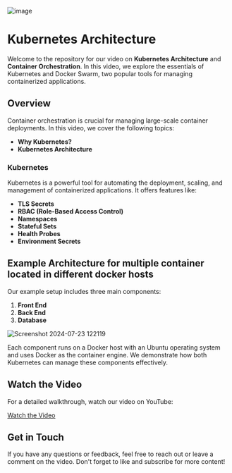 
![image](https://github.com/user-attachments/assets/4b8ab71c-429a-468b-baae-d4cd9f7334c2)

# Kubernetes Architecture

Welcome to the repository for our video on **Kubernetes Architecture** and **Container Orchestration**. In this video, we explore the essentials of Kubernetes and Docker Swarm, two popular tools for managing containerized applications.

## Overview

Container orchestration is crucial for managing large-scale container deployments. In this video, we cover the following topics:

- **Why Kubernetes?**
- **Kubernetes Architecture**

### Kubernetes

Kubernetes is a powerful tool for automating the deployment, scaling, and management of containerized applications. It offers features like:

- **TLS Secrets**
- **RBAC (Role-Based Access Control)**
- **Namespaces**
- **Stateful Sets**
- **Health Probes**
- **Environment Secrets**

## Example Architecture for multiple container located in different docker hosts

Our example setup includes three main components:

1. **Front End**
2. **Back End**
3. **Database**

![Screenshot 2024-07-23 122119](https://github.com/user-attachments/assets/4b328f19-51e5-4ed5-b365-8df33501e55a)

Each component runs on a Docker host with an Ubuntu operating system and uses Docker as the container engine. We demonstrate how both Kubernetes can manage these components effectively.

## Watch the Video

For a detailed walkthrough, watch our video on YouTube:

[Watch the Video](https://www.youtube.com/playlist?list=PLMj5OfHGyNU9TuhIiS2Kl2DXJeGXiKr1K)

## Get in Touch

If you have any questions or feedback, feel free to reach out or leave a comment on the video. Don't forget to like and subscribe for more content!
